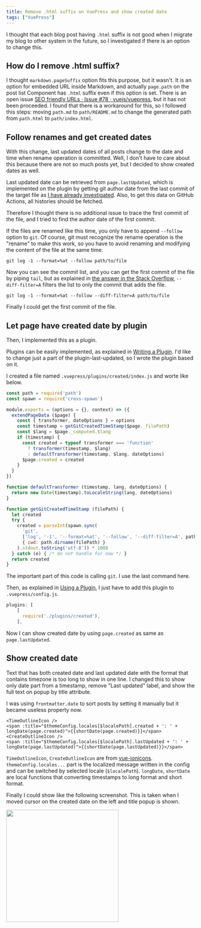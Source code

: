```yaml
---
title: Remove .html suffix on VuePress and show created date
tags: ["VuePress"]
---
```

I thought that each blog post having `.html` suffix is not good when I migrate my blog to other system in the future, so I investigated if there is an option to change this.

## How do I remove .html suffix?

I thought `markdown.pageSuffix` option fits this purpose, but it wasn't.
It is an option for embedded URL inside Markdown, and actually `page.path` on the post list Component has `.html` suffix even if this option is set.
There is an open issue [SEO friendly URLs · Issue #78 · vuejs/vuepress](https://github.com/vuejs/vuepress/issues/78), but it has not been proceeded.
I found that there is a workaround for this, so I followed this steps: moving `path.md` to `path/README.md` to change the generated path from `path.html` to `path/index.html`.
<!--more-->
## Follow renames and get created dates

With this change, last updated dates of all posts change to the date and time when rename operation is committed.
Well, I don't have to care about this because there are not so much posts yet, but I decided to show created dates as well.

Last updated date can be retrieved from `page.lastUpdated`, which is implemented on the plugin by getting git author date from the last commit of the target file as [I have already investigated](../show-valid-last-updated).
Also, to get this data on GitHub Actions, all histories should be fetched.

Therefore I thought there is no additional issue to trace the first commit of the file, and I tried to find the author date of the first commit.

If the files are renamed like this time, you only have to append `--follow` option to `git`.
Of course, git must recognize the rename operation is the "rename" to make this work, so you have to avoid renaming and modifying the content of the file at the same time.

```
git log -1 --format=%at --follow path/to/file
```

Now you can see the commit list, and you can get the first commit of the file by piping `tail`, but as explained in [the answer in the Stack Overflow](https://stackoverflow.com/questions/11533199/git-find-commit-where-file-was-added), `--diff-filter=A` filters the list to only the commit that adds the file.

```
git log -1 --format=%at --follow --diff-filter=A path/to/file
```

Finally I could get the first commit of the file.

## Let page have created date by plugin

Then, I implemented this as a plugin.

Plugins can be easily implemented, as explained in [Writing a Plugin](https://vuepress.vuejs.org/plugin/writing-a-plugin.html).
I'd like to change just a part of the plugin-last-updated, so I wrote the plugin based on it.

I created a file named `.vuepress/plugins/created/index.js` and worte like below.

```js
const path = require('path')
const spawn = require('cross-spawn')

module.exports = (options = {}, context) => ({
  extendPageData ($page) {
    const { transformer, dateOptions } = options
    const timestamp = getGitCreatedTimeStamp($page._filePath)
    const $lang = $page._computed.$lang
    if (timestamp) {
      const created = typeof transformer === 'function'
        ? transformer(timestamp, $lang)
        : defaultTransformer(timestamp, $lang, dateOptions)
      $page.created = created
    }
  }
})

function defaultTransformer (timestamp, lang, dateOptions) {
  return new Date(timestamp).toLocaleString(lang, dateOptions)
}

function getGitCreatedTimeStamp (filePath) {
  let created
  try {
    created = parseInt(spawn.sync(
      'git',
      ['log', '-1', '--format=%at', '--follow', '--diff-filter=A', path.basename(filePath)],
      { cwd: path.dirname(filePath) }
    ).stdout.toString('utf-8')) * 1000
  } catch (e) { /* do not handle for now */ }
  return created
}
```

The important part of this code is calling `git`. I use the last command here.

Then, as explained in [Using a Plugin](https://vuepress.vuejs.org/plugin/using-a-plugin.html), I just have to add this plugin to `.vuepress/config.js`.

```js
plugins: [
    [
      require('./plugins/created'),
    ],
```

Now I can show created date by using `page.created` as same as `page.lastUpdated`.

## Show created date

Text that has both created date and last updated date with the format that contains timezone is too long to show in one line.
I changed this to show only date part from a timestamp, remove "Last updated" label, and show the full text on popup by title attribute.

I was using `frontmatter.date` to sort posts by setting it manually but it became useless property now.

```vue
<TimeOutlineIcon />
<span :title="$themeConfig.locales[$localePath].created + ': ' + longDate(page.created)">{{shortDate(page.created)}}</span>
<CreateOutlineIcon />
<span :title="$themeConfig.locales[$localePath].lastUpdated + ': ' + longDate(page.lastUpdated)">{{shortDate(page.lastUpdated)}}</span>
```

`TimeOutlineIcon`, `CreateOutlineIcon` are from [vue-ionicons](https://www.npmjs.com/package/vue-ionicons).
`themeConfig.locales...` part is the localized message written in the config and can be switched by selected locale (`$localePath`).
`longDate`, `shortDate` are local functions that converting timestamps to long format and short format.

Finally I could show like the following screenshot.
This is taken when I moved cursor on the created date on the left and title popup is shown.

<img src="/img/2021-02-change-suffix-and-show-created-image.png" width="300px" />
